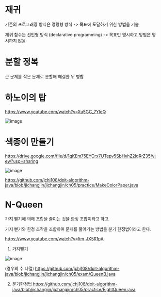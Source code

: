 # 재귀

기존의 프로그래밍 방식은 명령형 방식 -> 목표에 도달하기 위한 방법을 기술

재귀 함수는 선언형 방식 (declarative programming) -> 목표만 명시하고 방법은 명시하지 않음

# 분할 정복
큰 문제를 작은 문제로 분할해 해결한 뒤 병합

# 하노이의 탑
https://www.youtube.com/watch?v=Xu5GC_7YIeQ

![image](https://user-images.githubusercontent.com/75921378/155872636-59be3cab-00d9-4385-bdd4-049fcb40a1ab.png)


# 색종이 만들기
https://drive.google.com/file/d/1qKEm75EYCrx7UTepv5SbHvhZ2lqRrZ35/view?usp=sharing

![image](https://user-images.githubusercontent.com/75921378/156897036-f5fb9832-27ff-45fa-97dc-1f20fd5a2416.png)

https://github.com/jchj108/doit-algorithm-java/blob/jichangjin/jichangjin/ch05/practice/MakeColorPaper.java

# N-Queen

가지 뻗기에 의해 조합을 줄이는 것을 한정 조합이라고 하고,

가지 뻗기와 한정 조작을 조합하여 문제를 풀어가는 방법을 분기 한정법이라고 한다.

https://www.youtube.com/watch?v=ltm-JX5R1pA

1. 가지뻗기

![image](https://user-images.githubusercontent.com/75921378/156899310-f64691f5-2ed0-43e9-89f2-2c824b2a3af4.png)


(경우의 수 나열)
https://github.com/jchj108/doit-algorithm-java/blob/jichangjin/jichangjin/ch05/exam/QueenB.java


2. 분기한정법
https://github.com/jchj108/doit-algorithm-java/blob/jichangjin/jichangjin/ch05/practice/EightQueen.java
